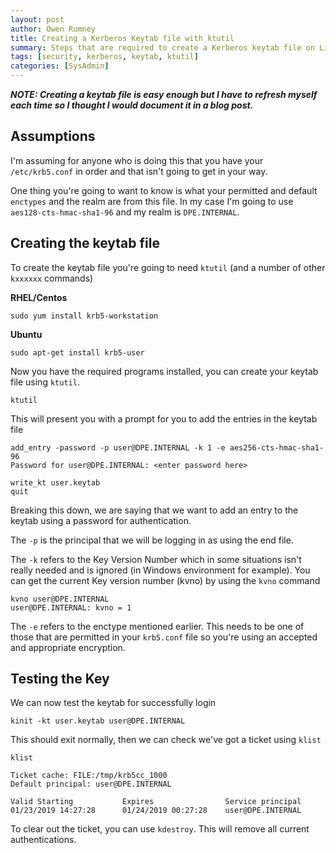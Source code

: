 ```yaml
---
layout: post
author: Owen Rumney
title: Creating a Kerberos Keytab file with ktutil
summary: Steps that are required to create a Kerberos keytab file on Linux
tags: [security, kerberos, keytab, ktutil]
categories: [SysAdmin]
---
```


***NOTE: Creating a keytab file is easy enough but I have to refresh myself each time so I thought I would document it in a blog post.***

## Assumptions
I'm assuming for anyone who is doing this that you have your `/etc/krb5.conf` in order and that isn't going to get in your way.

One thing you're going to want to know is what your permitted and default `enctypes` and the realm are from this file. In my case I'm going to use `aes128-cts-hmac-sha1-96` and my realm is `DPE.INTERNAL`.

## Creating the keytab file
To create the keytab file you're going to need `ktutil` (and a number of other `kxxxxxx` commands)

**RHEL/Centos**
```
sudo yum install krb5-workstation
```

**Ubuntu**
```
sudo apt-get install krb5-user
```

Now you have the required programs installed, you can create your keytab file using `ktutil`.

```shell
ktutil
```

This will present you with a prompt for you to add the entries in the keytab file

```shell
add_entry -password -p user@DPE.INTERNAL -k 1 -e aes256-cts-hmac-sha1-96
Password for user@DPE.INTERNAL: <enter password here>

write_kt user.keytab
quit
```

Breaking this down, we are saying that we want to add an entry to the keytab using a password for authentication. 

The `-p` is the principal that we will be logging in as using the end file. 

The `-k` refers to the Key Version Number which in some situations isn't really needed and is ignored (in Windows environment for example). You can get the current Key version number (kvno) by using the `kvno` command

```shell
kvno user@DPE.INTERNAL
user@DPE.INTERNAL: kvno = 1
```

The `-e` refers to the enctype mentioned earlier. This needs to be one of those that are permitted in your `krb5.conf` file so you're using an accepted and appropriate encryption.

## Testing the Key
We can now test the keytab for successfully login

```shell
kinit -kt user.keytab user@DPE.INTERNAL
```

This should exit normally, then we can check we've got a ticket using `klist`

```shell
klist

Ticket cache: FILE:/tmp/krb5cc_1000
Default principal: user@DPE.INTERNAL

Valid Starting           Expires                Service principal
01/23/2019 14:27:28      01/24/2019 00:27:28    user@DPE.INTERNAL
```

To clear out the ticket, you can use `kdestroy`. This will remove all current authentications.